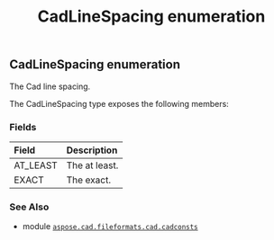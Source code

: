 ﻿---
title: CadLineSpacing enumeration
second_title: Aspose.CAD for Python via .NET API References
description: 
type: docs
weight: 250
url: /python-net/aspose.cad.fileformats.cad.cadconsts/cadlinespacing/
is_root: false
---

## CadLineSpacing enumeration

The Cad line spacing.



The CadLineSpacing type exposes the following members:

### Fields
| Field | Description |
| :- | :- |
| AT_LEAST | The at least. |
| EXACT | The exact. |



### See Also
* module [`aspose.cad.fileformats.cad.cadconsts`](..)
